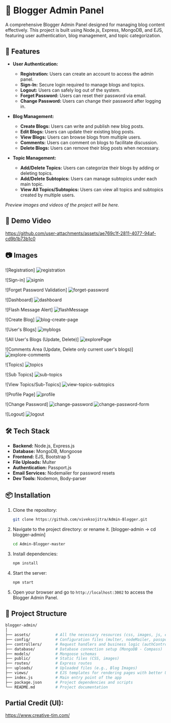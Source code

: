 # 📝 Blogger Admin Panel

A comprehensive Blogger Admin Panel designed for managing blog content effectively. This project is built using Node.js, Express, MongoDB, and EJS, featuring user authentication, blog management, and topic categorization.

## 📑 Features

- **User Authentication:**
  - **Registration:** Users can create an account to access the admin panel.
  - **Sign-In:** Secure login required to manage blogs and topics.
  - **Logout:** Users can safely log out of the system.
  - **Forget Password:** Users can reset their password via email.
  - **Change Password:** Users can change their password after logging in.

- **Blog Management:**
  - **Create Blogs:** Users can write and publish new blog posts.
  - **Edit Blogs:** Users can update their existing blog posts.
  - **View Blogs:** Users can browse blogs from multiple users.
  - **Comments:** Users can comment on blogs to facilitate discussion.
  - **Delete Blogs:** Users can remove their blog posts when necessary.

- **Topic Management:**
  - **Add/Delete Topics:** Users can categorize their blogs by adding or deleting topics.
  - **Add/Delete Subtopics:** Users can manage subtopics under each main topic.
  - **View All Topics/Subtopics:** Users can view all topics and subtopics created by multiple users.

_Preview images and videos of the project will be here._
## 🎥 Demo Video
https://github.com/user-attachments/assets/ae769c1f-2811-4077-94af-cd9b1b73b1c0

## 📷 Images
![Registration]
![registration](https://github.com/user-attachments/assets/7f51d98f-4d35-414a-869f-c34f91f84792)

![Sign-in]
![signin](https://github.com/user-attachments/assets/fdc81ee1-5135-4838-a485-ec4d7099e4b3)

![Forget Password Validation]
![forget-password](https://github.com/user-attachments/assets/d9ded8cc-fe72-4331-911f-000f1ce9a937)

![Dashboard]
![dashboard](https://github.com/user-attachments/assets/caf1facc-b56a-4511-b070-731011dde43d)

![Flash Message Alert]
![flashMessage](https://github.com/user-attachments/assets/049383fa-02ca-492d-a5eb-186abdc78232)

![Create Blog]
![blog-create-page](https://github.com/user-attachments/assets/16d76a73-9176-41ed-be30-7a0376f335d8)

![User's Blogs]
![myblogs](https://github.com/user-attachments/assets/60005b9f-ec37-4872-9bc4-d978dc180234)

![All User's Blogs (Update, Delete)]
![explorePage](https://github.com/user-attachments/assets/942b7645-c971-423a-b904-d8101f2ebfb1)

![Comments Area (Update, Delete only current user's blogs)]
![explore-comments](https://github.com/user-attachments/assets/38ed83ee-d978-454e-9e78-d139b73a2e54)

![Topics]
![topics](https://github.com/user-attachments/assets/50bbf9e2-a71e-4bcd-866a-aaeba2500f69)

![Sub Topics]
![sub-topics](https://github.com/user-attachments/assets/d4a3511a-b226-469a-b2e0-460ba8fc727d)

![View Topics/Sub-Topics]
![view-topics-subtopics](https://github.com/user-attachments/assets/cb296293-ecb8-4aab-af0c-359963a7aa87)

![Profile Page]
![profile](https://github.com/user-attachments/assets/56642a3d-d2ff-453e-9fb4-8dfc75bedc45)

![Change Password]
![change-password](https://github.com/user-attachments/assets/54cbf5b2-0ce5-4697-a0e0-e5f4b572e175)
![change-password-form](https://github.com/user-attachments/assets/383507dc-e0fc-45dc-9904-26da69c67712)

![Logout]
![logout](https://github.com/user-attachments/assets/6767ff05-9635-4164-85ed-52cb1836168b)

## 🛠️ Tech Stack

- **Backend:** Node.js, Express.js
- **Database:** MongoDB, Mongoose
- **Frontend:** EJS, Bootstrap 5
- **File Uploads:** Multer
- **Authentication:** Passport.js
- **Email Services:** Nodemailer for password resets
- **Dev Tools:** Nodemon, Body-parser

## 📦 Installation

1. Clone the repository:
    ```bash
    git clone https://github.com/viveksojitra/Admin-Blogger.git
    ```
2. Navigate to the project directory:
   or rename it. [blogger-admin -> cd blogger-admin]
    ```bash
    cd Admin-Blogger-master
    ```
3. Install dependencies:
    ```bash
    npm install
    ```
4. Start the server:
    ```bash
    npm start
    ```
5. Open your browser and go to `http://localhost:3002` to access the Blogger Admin Panel.

## 📂 Project Structure

```bash
blogger-admin/
│
├── assets/           # All the necessary resources (css, images, js, etc.).
├── config/           # Configuration files (multer, nodeMailer, passport, etc.)
├── controllers/      # Request handlers and business logic (authController, blogController, etc)
├── database/         # Database connection setup (MongoDB - Compass)
├── models/           # Mongoose schemas
├── public/           # Static files (CSS, images)
├── routes/           # Express routes
├── uploads/          # Uploaded files (e.g., Blog Images)
├── views/            # EJS templates for rendering pages with better UI
├── index.js          # Main entry point of the app
├── package.json      # Project dependencies and scripts
└── README.md         # Project documentation
```

## Partial Credit (UI):
https://www.creative-tim.com/
